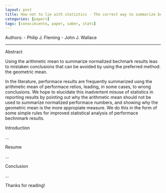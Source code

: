 ```yaml
---
layout: post
title: How not to lie with statistics - The correct way to summarize benchmark results
categories: [papers]
tags: [conocimiento, paper, saber, stats]
---
```


<!--Resumen-->

Authors:
    - Philip J. Fleming
    - John   J. Wallace

---
<!--more-->

Abstract

Using the arithmetic mean to summarize normalized bechmark results leas to mistaken conclusions that can be avoided by using the preferred method: the geometric mean.

In the literature, performace results are frequently summarized usng the arithmetic mean of performace
retios, leading, in some cases, to wrong conclusions. We hope to elucidate this inadvertent misuse of statistics in reporting results by pointing out why the arithmetic mean should not be used to summarize normalized performace numbers, and showing why the geometric mean is the more appropiate measure. We do this in the form of some simple rules for improved statistical analysis of performace bechnmark results.

Introduction

...

Resume

...

Conclusion

...
  
Thanks for reading!